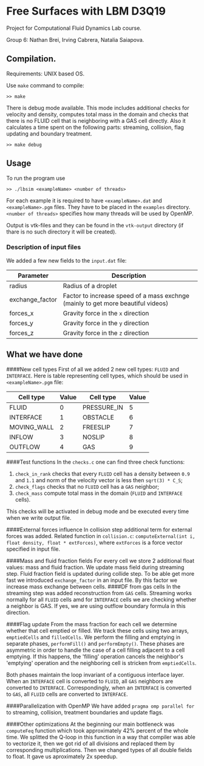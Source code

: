 # Free Surfaces with LBM D3Q19
Project for Computational Fluid Dynamics Lab course.

Group 6: Nathan Brei, Irving Cabrera, Natalia Saiapova.

## Compilation.

Requirements: UNIX based OS.

Use ```make``` command to compile:
```
>> make
```

There is debug mode available. This mode includes additional checks for velocity and density, computes total mass in the domain and checks that there is no FLUID cell that is neighboring with a GAS cell directly. Also it calculates a time spent on the following parts: streaming, collision, flag updating and boundary treatment. 
```
>> make debug
```
## Usage
To run the program use
```
>> ./lbsim <exampleName> <number of threads>
```
For each example it is required to have ```<exampleName>.dat``` and ```<exampleName>.pgm``` files. They have to be placed in the ```examples``` directory.
```<number of threads>``` specifies how many threads will be used by OpenMP.

Output is vtk-files and they can be found in the ```vtk-output``` directory (if thare is no such directory it will be created).

### Description of input files
We added a few new fields to the ```input.dat``` file:

| Parameter | Description |
| --- | --- |
|radius| Radius of a droplet|
|exchange_factor| Factor to increase speed of a mass exchnge (mainly to get more beautiful videos) |
|forces_x| Gravity force in the ```x``` direction |
|forces_y| Gravity force in the ```y``` direction |
|forces_z| Gravity force in the ```z``` direction |

## What we have done

####New cell types
First of all we added 2 new cell types: ```FLUID``` and ```INTERFACE```.
Here is table representing cell types, which should be used in ```<exampleName>.pgm``` file:

| Cell type | Value | Cell type | Value
| --- | --- | --- | --- |
| FLUID | 0 |PRESSURE_IN | 5 |
| INTERFACE | 1 |OBSTACLE | 6 |
| MOVING_WALL | 2 |FREESLIP | 7 |
| INFLOW | 3 |NOSLIP | 8 |
| OUTFLOW | 4 |GAS | 9 |

####Test functions
In the ```checks.c``` one can find three check functions:

1. ```check_in_rank``` checks that every ```FLUID``` cell has a density between ```0.9``` and ```1.1``` and norm of the velocity vector is less then ```sqrt(3) * C_S```;
2. ```check_flags``` checks that no ```FLUID``` cell has a ```GAS``` neighbor;
3. ```check_mass``` compute total mass in the domain (```FLUID``` and ```INTERFACE``` cells).

This checks will be activated in debug mode and be executed every time when we write output file.

####External forces influence
In collision step additional term for external forces was added. 
Related function in ```collision.c```: ```computeExternal(int i, float density, float * extForces)```, where ```extForces``` is a force vector specified in input file.

####Mass and fluid fraction fields
For every cell we store 2 additional float values: mass and fluid fraction. We update mass field during streaming step. Fluid fraction field is updated during collide step.
To be able get more fast we introduced ```exchange_factor``` in an input file. By this factor we increase mass exchange between cells.
####DF from gas cells
In the streaming step was added reconstruction from ```GAS``` cells. Streaming works normally for all ```FLUID``` cells amd for ```INTERFACE``` cells we are checking whether a neighbor is GAS. If yes, we are using outflow boundary formula in this direction.

####Flag update
From the mass fraction for each cell we determine whether that cell emptied or filled. We track these cells using two arrays, ```emptiedCells``` and ```filledCells```. We perform the filling and emptying in separate phases, ```performFill()``` and ```performEmpty()```. These phases are asymmetric in order to handle the case of a cell filling adjacent to a cell emptying. If this happens, the 'filling' operation cancels the neighbor's 'emptying' operation and the neighboring cell is stricken from ```emptiedCells```. 

Both phases maintain the loop invariant of a contiguous interface layer. When an ```INTERFACE``` cell is converted to ```FLUID```, all ```GAS``` neighbors are converted to ```INTERFACE```. Correspondingly, when an ```INTERFACE``` is converted to ```GAS```, all ```FLUID``` cells are converted to ```INTERFACE```. 


####Parallelization with OpenMP
We have added ```pragma omp parallel for``` to streaming, collision, treatment boundaries and update flags.

####Other optimizations
At the beginning our main bottleneck was ```computeFeq``` function which took approximately 42% percent of the whole time. We splitted the Q-loop in this function in a way that compiler was able to vectorize it, then we got rid of all divisions and replaced them by corresponding multiplications. Then we changed types of all double fields to float. It gave us aproximately 2x speedup. 
